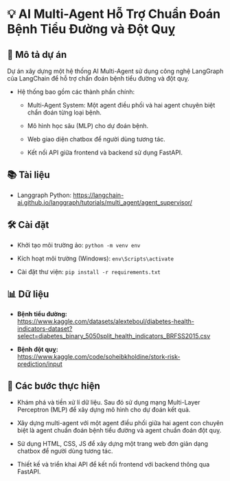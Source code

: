 # 💡 AI Multi-Agent Hỗ Trợ Chuẩn Đoán Bệnh Tiểu Đường và Đột Quỵ

## 📝 Mô tả dự án

Dự án xây dựng một hệ thống AI Multi-Agent sử dụng công nghệ LangGraph của LangChain để hỗ trợ chẩn đoán bệnh tiểu đường và đột quỵ.  

- Hệ thống bao gồm các thành phần chính:
  
  + Multi-Agent System: Một agent điều phối và hai agent chuyên biệt chẩn đoán từng loại bệnh.
    
  + Mô hình học sâu (MLP) cho dự đoán bệnh.
    
  + Web giao diện chatbox để người dùng tương tác.
      
  + Kết nối API giữa frontend và backend sử dụng FastAPI.

## 📚 Tài liệu

- Langgraph Python: https://langchain-ai.github.io/langgraph/tutorials/multi_agent/agent_supervisor/

## 🛠 Cài đặt

- Khởi tạo môi trường ảo: `python -m venv env`
  
- Kích hoạt môi trường (Windows): `env\Scripts\activate`
  
- Cài đặt thư viện: `pip install -r requirements.txt`
  

## 📊 Dữ liệu

- **Bệnh tiểu đường:**  
  https://www.kaggle.com/datasets/alexteboul/diabetes-health-indicators-dataset?select=diabetes_binary_5050split_health_indicators_BRFSS2015.csv  

- **Bệnh đột quỵ:**  
  https://www.kaggle.com/code/soheibkholdine/stork-risk-prediction/input

## 🔄 Các bước thực hiện

- Khám phá và tiền xử lí dữ liệu. Sau đó sử dụng mạng Multi-Layer Perceptron (MLP) để xây dựng mô hình cho dự đoán kết quả.
  
- Xây dựng multi-agent với một agent điều phối giữa hai agent con chuyên biệt là agent chuẩn đoán bệnh tiểu đường và agent chuẩn đoán đột quỵ.
  
- Sử dụng HTML, CSS, JS để xây dựng một trang web đơn giản dạng chatbox để người dùng tương tác.  
- Thiết kế và triển khai API để kết nối frontend với backend thông qua FastAPI.

